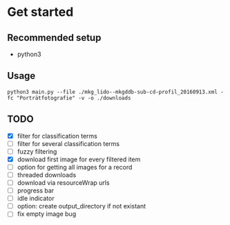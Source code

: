 # Get started

## Recommended setup
- python3

## Usage

```
python3 main.py --file ./mkg_lido--mkgddb-sub-cd-profil_20160913.xml -fc "Porträtfotografie" -v -o ./downloads
```

## TODO
- [x] filter for classification terms
- [ ] filter for several classification terms
- [ ] fuzzy filtering
- [x] download first image for every filtered item
- [ ] option for getting all images for a record
- [ ] threaded downloads
- [ ] download via resourceWrap urls
- [ ] progress bar
- [ ] idle indicator
- [ ] option: create output_directory if not existant
- [ ] fix empty image bug